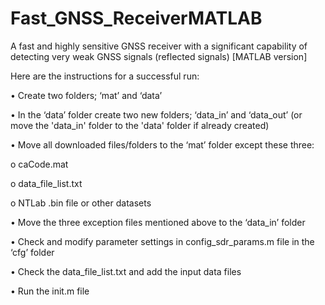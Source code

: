 # Fast_GNSS_ReceiverMATLAB
A fast and highly sensitive GNSS receiver with a significant capability of detecting very weak GNSS signals (reflected signals) [MATLAB version]

Here are the instructions for a successful run:

•	Create two folders; ‘mat’ and ‘data’

•	In the ‘data’ folder create two new folders; ‘data_in’ and ‘data_out’ (or move the 'data_in' folder to the 'data' folder if already created)

•	Move all downloaded files/folders to the ‘mat’ folder except these three:

o	caCode.mat

o	data_file_list.txt

o	NTLab .bin file or other datasets

•	Move the three exception files mentioned above to the ‘data_in’ folder

•	Check and modify parameter settings in config_sdr_params.m file in the ‘cfg’ folder

•	Check the data_file_list.txt and add the input data files

•	Run the init.m file
